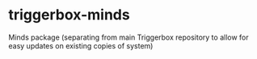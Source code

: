 # triggerbox-minds
Minds package (separating from main Triggerbox repository to allow for easy updates on existing copies of system)
